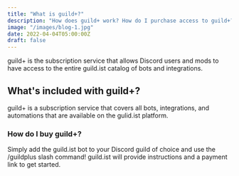 ```yaml
---
title: "What is guild+?"
description: "How does guild+ work? How do I purchase access to guild+?"
image: "/images/blog-1.jpg"
date: 2022-04-04T05:00:00Z
draft: false
---
```


guild+ is the subscription service that allows Discord users and mods to have access to the entire guild.ist catalog of bots and integrations.

## What's included with guild+? 

guild+ is a subscription service that covers all bots, integrations, and automations that are available on the gulid.ist platform.

### How do I buy guild+?

Simply add the guild.ist bot to your Discord guild of choice and use the /guildplus slash command! guild.ist will provide instructions and a payment link to get started. 
